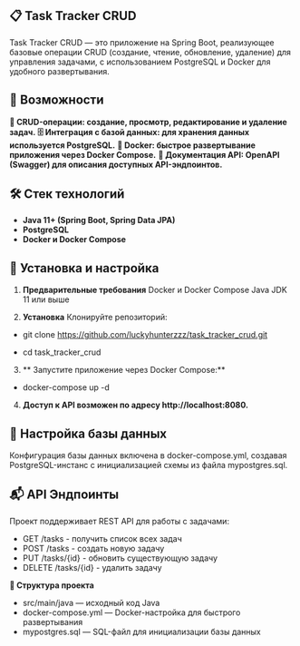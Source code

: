## 📋 Task Tracker CRUD
Task Tracker CRUD — это приложение на Spring Boot, реализующее базовые операции CRUD (создание, чтение, обновление, удаление) для управления задачами, с использованием PostgreSQL и Docker для удобного развертывания.

## 🚀 Возможности
**📝 CRUD-операции: создание, просмотр, редактирование и удаление задач.**
**🗄 Интеграция с базой данных: для хранения данных используется PostgreSQL.**
**🐳 Docker: быстрое развертывание приложения через Docker Compose.**
**📘 Документация API: OpenAPI (Swagger) для описания доступных API-эндпоинтов.**

## 🛠 Стек технологий
- **Java 11+ (Spring Boot, Spring Data JPA)**
- **PostgreSQL**
- **Docker и Docker Compose**

## 🔧 Установка и настройка
1.  **Предварительные требования**
Docker и Docker Compose
Java JDK 11 или выше

2.  **Установка**
Клонируйте репозиторий:

- git clone https://github.com/luckyhunterzzz/task_tracker_crud.git

- cd task_tracker_crud

3. ** Запустите приложение через Docker Compose:**

- docker-compose up -d

4.  **Доступ к API возможен по адресу http://localhost:8080.**

## **💾 Настройка базы данных**
Конфигурация базы данных включена в docker-compose.yml, создавая PostgreSQL-инстанс с инициализацией схемы из файла mypostgres.sql.

## **📬 API Эндпоинты**
Проект поддерживает REST API для работы с задачами:

- GET /tasks - получить список всех задач
- POST /tasks - создать новую задачу
- PUT /tasks/{id} - обновить существующую задачу
- DELETE /tasks/{id} - удалить задачу

**📁 Структура проекта**
- src/main/java — исходный код Java
- docker-compose.yml — Docker-настройка для быстрого развертывания
- mypostgres.sql — SQL-файл для инициализации базы данных
